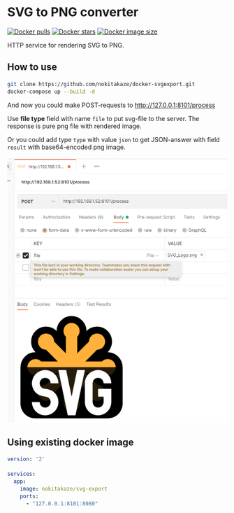 ﻿# SVG to PNG converter
[![Docker pulls](https://badgen.net/docker/pulls/nokitakaze/svg-export)](https://hub.docker.com/r/nokitakaze/svg-export)
[![Docker stars](https://badgen.net/docker/stars/nokitakaze/svg-export?icon=docker&label=stars)](https://hub.docker.com/r/nokitakaze/svg-export)
[![Docker image size](https://badgen.net/docker/size/nokitakaze/svg-export)](https://hub.docker.com/r/nokitakaze/svg-export)

HTTP service for rendering SVG to PNG.

## How to use
```sh
git clone https://github.com/nokitakaze/docker-svgexport.git
docker-compose up --build -d
```

And now you could make POST-requests to http://127.0.0.1:8101/process

Use **file type** field with name `file` to put svg-file to the server.
The response is pure png file with rendered image.

Or you could add type `type` with value `json` to get JSON-answer with field `result` with base64-encoded png image.

![Example in Postman](docs/example.png)

## Using existing docker image
```yml
version: '2'

services:
  app:
    image: nokitakaze/svg-export
    ports:
      - "127.0.0.1:8101:8080"
```
